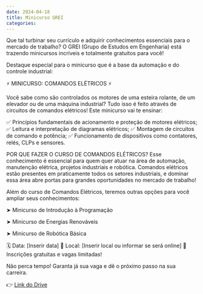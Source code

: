 ```yaml
---
date: 2024-04-18
title: Minicurso GREI
categories:
---
```


Que tal turbinar seu currículo e adquirir conhecimentos essenciais para o mercado de trabalho? O GREI (Grupo de Estudos em Engenharia) está trazendo minicursos incríveis e totalmente gratuitos para você!

Destaque especial para o minicurso que é a base da automação e do controle industrial:

⚡ MINICURSO: COMANDOS ELÉTRICOS ⚡

Você sabe como são controlados os motores de uma esteira rolante, de um elevador ou de uma máquina industrial? Tudo isso é feito através de circuitos de comandos elétricos! Este minicurso vai te ensinar:

✅ Princípios fundamentais de acionamento e proteção de motores elétricos;
✅ Leitura e interpretação de diagramas elétricos;
✅ Montagem de circuitos de comando e potência;
✅ Funcionamento de dispositivos como contatores, relés, CLPs e sensores.

POR QUE FAZER O CURSO DE COMANDOS ELÉTRICOS?
Esse conhecimento é essencial para quem quer atuar na área de automação, manutenção elétrica, projetos industriais e robótica. Comandos elétricos estão presentes em praticamente todos os setores industriais, e dominar essa área abre portas para grandes oportunidades no mercado de trabalho!

Além do curso de Comandos Elétricos, teremos outras opções para você ampliar seus conhecimentos:

➤ Minicurso de Introdução à Programação

➤ Minicurso de Energias Renováveis

➤ Minicurso de Robótica Básica

🗓️ Data: [Inserir data]
📍 Local: [Inserir local ou informar se será online]
🎯 Inscrições gratuitas e vagas limitadas!

Não perca tempo! Garanta já sua vaga e dê o próximo passo na sua carreira.

👉 [Link do Drive](https://www.youtube.com/)